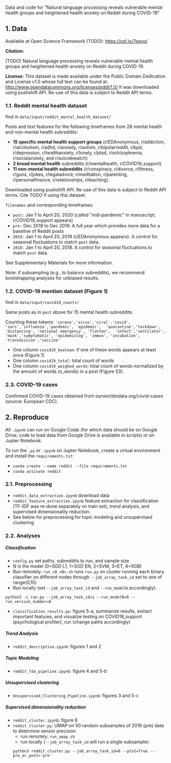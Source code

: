 Data and code for "Natural language processing reveals vulnerable mental health groups and heightened health anxiety on Reddit during COVID-19" 

## 1. Data

Available at Open Science Framework (TODO): https://osf.io/7peyq/

**Citation:** 

(TODO) Natural language processing reveals vulnerable mental health groups and heightened health anxiety on Reddit during COVID-19. 

**License:** This dataset is made available under the Public Domain Dedication and License v1.0 whose full text can be found at: http://www.opendatacommons.org/licenses/pddl/1.0/
It was downloaded using pushshift API. Re-use of this data is subject to Reddit API terms. 

### 1.1. Reddit mental health dataset

find in `data/input/reddit_mental_health_dataset/`

Posts and text features for the following timeframes from 28 mental health and non-mental health subreddits:

 - **15 specific mental health support groups** (r/EDAnonymous, r/addiction,
   r/alcoholism, r/adhd, r/anxiety, r/autism, r/bipolarreddit, r/bpd,
   r/depression, r/healthanxiety, r/lonely, r/ptsd, r/schizophrenia,
   r/socialanxiety, and r/suicidewatch) 
- **2 broad mental health**
   subreddits (r/mentalhealth, r/COVID19_support) 
- **11 non-mental health
   subreddits** (r/conspiracy, r/divorce, r/fitness, r/guns, r/jokes,
   r/legaladvice, r/meditation, r/parenting, r/personalfinance,
   r/relationships, r/teaching). 

Downloaded using pushshift API. Re-use of this data is subject to Reddit API terms. Cite TODO if using this dataset.

`filenames` and corresponding timeframes:

- `post:` Jan 1 to April 20, 2020 (called "mid-pandemic" in manuscript; r/COVID19_support appears)
- `pre:` Dec 2018 to Dec 2019. A full year which provides more data for a baseline of Reddit posts
- `2019:` Jan 1 to April 20, 2019 (r/EDAnonymous appears). A control for seasonal fluctuations to match `post` data.
- `2018:` Jan 1 to April 20, 2018. A control for seasonal fluctuations to match `post` data.

See Supplementary Materials for more information.

Note: if subsampling (e.g., to balance subreddits), we recommend bootstrapping analyses for unbiased results. 


### 1.2. COVID-19 mention dataset (Figure 1)

find in `data/input/covid19_counts/`

Same posts as in `post` above for 15 mental health subreddits. 

Counting these tokens: `'corona','virus','viral','covid', 'sars','influenza','pandemic', 'epidemic', 
         'quarantine','lockdown', 'distancing', 'national emergency', 'flatten', 
             'infect','ventilator', 'mask','symptomatic',
            'epidemiolog', 'immun', 'incubation', 'transmission','vaccine'
`

* One column `covid19_boolean`: if one of these words appears at least once (Figure 1)
* One column `covid19_total`: total count of words
* One column `covid19_weighed_words`: total count of words normalized by the amount of words (n_words) in a post (Figure S3).  


### 2.3. COVID-19 cases
Confirmed COVID-19 cases obtained from ourworldindata.org/covid-cases (source: European CDC).


## 2. Reproduce

All `.ipynb` can run on Google Colab (for which data should be on Google Drive; code to load data from Google Drive is available in scripts) or on Jupter Notebook. 

To run the `.py` or `.ipynb` on Jupter Notebook, create a virtual environment and install the `requirements.txt`:
* `conda create --name reddit --file requirements.txt`
* `conda activate reddit`

### 2.1. Preprocessing
* `reddit_data_extraction.ipynb` download data
* `reddit_feature_extraction.ipynb` feature extraction for classification (TF-IDF was re-done separately on train set), trend analysis, and supervised dimensionality reduction.
* See below for preprocessing for topic modeling and unsupervised clustering 

### 2.2. Analyses
##### Classification
* `config.py` set paths, subreddits to run, and sample size
* N is the model (0=SGD L1, 1=SGD EN, 2=SVM, 3=ET, 4=XGB)
* Run remotely: `run_v8_<N>.sh` runs `run.py` on cluster running each binary classifier on different nodes through `--job_array_task_id` set to one of range(0,15) 
* Run locally (set `--job_array_task_id` and `--run_modelN` accordingly): 
```
python3 -i run.py --job_array_task_id=1 --run_modelN=0 --run_version_number=8 
```

* `classification_results.py`: figure 5-a, summarize results, extract important features, and visualize testing on COVID19_support (psychological profiler), run (change paths accordingly)

##### Trend Analysis
* `reddit_descriptive.ipynb`: figures 1 and 2

##### Topic Modeling
* `reddit_lda_pipeline.ipynb`: figure 4 and 5-b

##### Unsupervised clustering
* `Unsupervised_Clustering_Pipeline.ipynb`: figures 3 and 5-c

##### Supervised dimensionality reduction
* `reddit_cluster.ipynb`: figure 6
* `reddit_cluster.py`: UMAP on 50 random subsamples of 2019 (pre) data to determine sensor precision
    * run remotely: `run_umap.sh`
    * run locally (`--job_array_task_id` will run a single subsample): 
    ```
    python3 reddit_cluster.py --job_array_task_id=0 --plot=True --pre_or_post='pre'
    ```